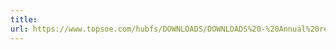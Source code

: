 ```yaml
---
title: 
url: https://www.topsoe.com/hubfs/DOWNLOADS/DOWNLOADS%20-%20Annual%20reports/2013/topsoe_annual_report_2013.pdf
---
```


